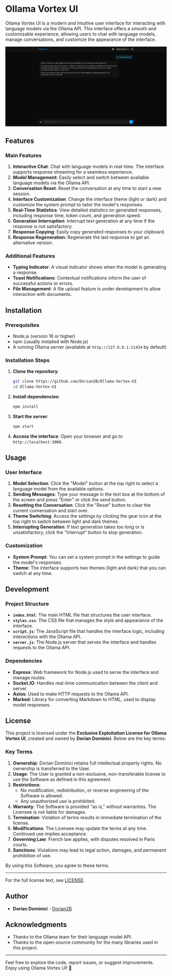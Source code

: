 
# Ollama Vortex UI

Ollama Vortex UI is a modern and intuitive user interface for interacting with language models via the Ollama API. This interface offers a smooth and customizable experience, allowing users to chat with language models, manage conversations, and customize the appearance of the interface.

![Ollama Vortex UI Screenshot](./src/screenshot/screenshot.png)

## Features

### Main Features

1. **Interactive Chat**: Chat with language models in real-time. The interface supports response streaming for a seamless experience.
2. **Model Management**: Easily select and switch between available language models via the Ollama API.
3. **Conversation Reset**: Reset the conversation at any time to start a new session.
4. **Interface Customization**: Change the interface theme (light or dark) and customize the system prompt to tailor the model's responses.
5. **Real-Time Statistics**: View detailed statistics on generated responses, including response time, token count, and generation speed.
6. **Generation Interruption**: Interrupt text generation at any time if the response is not satisfactory.
7. **Response Copying**: Easily copy generated responses to your clipboard.
8. **Response Regeneration**: Regenerate the last response to get an alternative version.

### Additional Features

- **Typing Indicator**: A visual indicator shows when the model is generating a response.
- **Toast Notifications**: Contextual notifications inform the user of successful actions or errors.
- **File Management**: A file upload feature is under development to allow interaction with documents.

## Installation

### Prerequisites

- Node.js (version 16 or higher)
- npm (usually installed with Node.js)
- A running Ollama server (available at `http://127.0.0.1:11434` by default)

### Installation Steps

1. **Clone the repository**:
   ```bash
   git clone https://github.com/Dorian2B/Ollama-Vortex-UI
   cd Ollama-Vortex-UI
   ```

2. **Install dependencies**:
   ```bash
   npm install
   ```

3. **Start the server**:
   ```bash
   npm start
   ```

4. **Access the interface**:
   Open your browser and go to `http://localhost:3000`.

## Usage

### User Interface

1. **Model Selection**: Click the "Model" button at the top right to select a language model from the available options.
2. **Sending Messages**: Type your message in the text box at the bottom of the screen and press "Enter" or click the send button.
3. **Resetting the Conversation**: Click the "Reset" button to clear the current conversation and start over.
4. **Theme Switching**: Access the settings by clicking the gear icon at the top right to switch between light and dark themes.
5. **Interrupting Generation**: If text generation takes too long or is unsatisfactory, click the "Interrupt" button to stop generation.

### Customization

- **System Prompt**: You can set a system prompt in the settings to guide the model's responses.
- **Theme**: The interface supports two themes (light and dark) that you can switch at any time.

## Development

### Project Structure

- **`index.html`**: The main HTML file that structures the user interface.
- **`styles.css`**: The CSS file that manages the style and appearance of the interface.
- **`script.js`**: The JavaScript file that handles the interface logic, including interactions with the Ollama API.
- **`server.js`**: The Node.js server that serves the interface and handles requests to the Ollama API.

### Dependencies

- **Express**: Web framework for Node.js used to serve the interface and manage routes.
- **Socket.IO**: Handles real-time communication between the client and server.
- **Axios**: Used to make HTTP requests to the Ollama API.
- **Marked**: Library for converting Markdown to HTML, used to display model responses.


## License

This project is licensed under the **Exclusive Exploitation License for Ollama Vortex UI**, created and owned by **Dorian Dominici**. Below are the key terms:

### Key Terms

1. **Ownership**: Dorian Dominici retains full intellectual property rights. No ownership is transferred to the User.
2. **Usage**: The User is granted a non-exclusive, non-transferable license to use the Software as defined in this agreement.
3. **Restrictions**:  
   - No modification, redistribution, or reverse engineering of the Software is allowed.  
   - Any unauthorized use is prohibited.
4. **Warranty**: The Software is provided "as is," without warranties. The Licensee is not liable for damages.
5. **Termination**: Violation of terms results in immediate termination of the license.
6. **Modifications**: The Licensee may update the terms at any time. Continued use implies acceptance.
7. **Governing Law**: French law applies, with disputes resolved in Paris courts.
8. **Sanctions**: Violations may lead to legal action, damages, and permanent prohibition of use.

By using this Software, you agree to these terms.

---

For the full license text, see [LICENSE](./LICENSE).

## Author

- **Dorian Dominici** - [Dorian2B](https://github.com/Dorian2B)

## Acknowledgments

- Thanks to the Ollama team for their language model API.
- Thanks to the open-source community for the many libraries used in this project.

---

Feel free to explore the code, report issues, or suggest improvements. Enjoy using Ollama Vortex UI! 🚀
